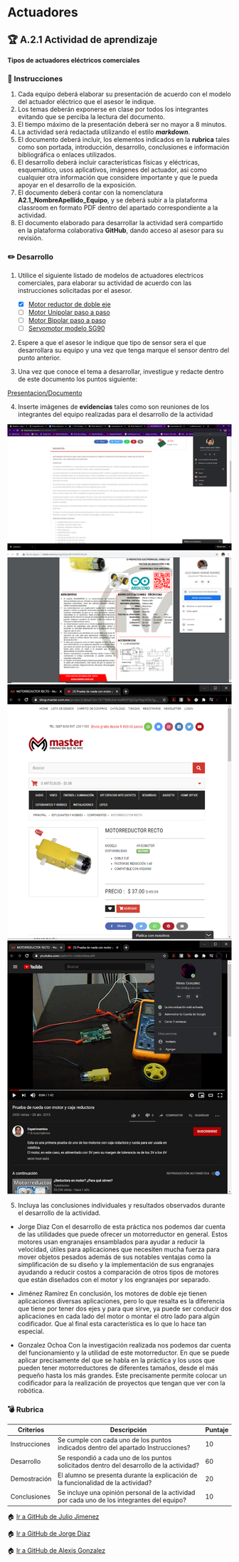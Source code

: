 # Actuadores

## :trophy: A.2.1 Actividad de aprendizaje

**Tipos de actuadores eléctricos comerciales**

### :blue_book: Instrucciones

1. Cada equipo deberá elaborar su presentación de acuerdo con el modelo del actuador eléctrico que el asesor le indique.
2. Los temas deberán exponerse en clase por todos los integrantes evitando que se perciba la lectura del documento.
3. El tiempo máximo de la presentación deberá ser no mayor a 8 minutos.
4. La actividad será redactada utilizando el estilo ***markdown***.
5. El documento deberá incluir, los elementos indicados en la **rubrica** tales como son portada, introducción, desarrollo, conclusiones e información bibliográfica o enlaces utilizados.
6. El desarrollo deberá incluir características físicas y eléctricas, esquemático, usos aplicativos,  imágenes del actuador, asi como cualquier otra información que considere importante y que le pueda apoyar en el desarrollo de la exposición.
7. El documento deberá contar con la nomenclatura **A2.1_NombreApellido_Equipo**, y se deberá subir a la plataforma classroom en formato PDF dentro del apartado correspondiente a la actividad.
8. El documento elaborado para desarrollar la actividad será compartido en la plataforma colaborativa **GitHub**, dando acceso al asesor para su revisión.

### :pencil2: Desarrollo

1. Utilice el siguiente listado de modelos de actuadores electricos comerciales, para elaborar su actividad de acuerdo con las instrucciones solicitadas por el asesor.

   - [x] [Motor reductor de doble eje](https://articulo.mercadolibre.com.mx/MLM-651722486-motor-reductor-de-doble-eje-recto-3-vcc-mot-120-_JM?quantity=1#position=3&type=item&tracking_id=36396cb4-7b75-41a3-97e3-a0c6af6709c3) 
   - [ ] [Motor Unipolar paso a paso](https://articulo.mercadolibre.com.mx/MLM-587352935-motor-a-pasos-pm55l-048-unipolar-75-por-paso-con-cables-_JM?quantity=1#position=3&type=item&tracking_id=1a7ba1b9-b483-4d15-889f-2b970c4779c2) 
   - [ ] [Motor Bipolar paso a paso](https://articulo.mercadolibre.com.mx/MLM-783827003-motores-a-pasos-nema-23-bipolar-13kg-minebea-japones-arduino-_JM?quantity=1#position=2&type=item&tracking_id=f05c36d1-e3e0-4d19-b76e-8bbd132124fd) 
   - [ ] [Servomotor modelo SG90](https://articulo.mercadolibre.com.mx/MLM-618694358-micro-servomotor-sg90-robotica-arduino-16-kg-servo-motor-_JM?quantity=1&variation=23651072471#position=1&type=item&tracking_id=4b156b79-3721-4fc1-9ef0-4f378d92e1ef)

2. Espere a que el asesor le indique que tipo de sensor sera el que desarrollara su equipo y una vez que tenga marque el sensor dentro del punto anterior.
3. Una vez que conoce el tema a desarrollar, investigue y redacte dentro de este documento los puntos siguiente:

[Presentacion/Documento](https://github.com/GlzAlexis/Sistemas_Programables/blob/master/Docs/A2.1_TheChallengers.pdf)

4. Inserte imágenes de **evidencias** tales como son reuniones  de los integrantes del equipo realizadas para el desarrollo de la actividad

![Imagen](../Img/A2.1_Evidencia_JorgeDiaz%20(1).png)
![Imagen](../Img/A2.1_evidenciaJulio.png)
![Imagen](../Img/A2.1EvidenciaAl.1.png)
![Imagen](../Img/A2.1EvidenciaAl.2.png)

5. Incluya las conclusiones individuales y resultados observados durante el desarrollo de la actividad.

- Jorge Diaz
Con el desarrollo de esta práctica nos podemos dar cuenta de las utilidades que puede ofrecer un motorreductor en general. Estos motores usan engranajes ensamblados para ayudar a reducir la velocidad, útiles para aplicaciones que necesiten mucha fuerza para mover objetos pesados además de sus notables ventajas como la simplificación de su diseño y la implementación de sus engranajes ayudando a reducir costos a comparación de otros tipos de motores que están diseñados con el motor y los engranajes por separado.

- Jiménez Ramírez 
En conclusión, los motores de doble eje tienen aplicaciones diversas aplicaciones, pero lo que resalta es la diferencia que tiene por tener dos ejes y para que sirve, ya puede ser conducir dos aplicaciones en cada lado del motor o montar el otro lado para algún codificador. Que al final esta característica es lo que lo hace tan especial.

- Gonzalez Ochoa
Con la investigación realizada nos podemos dar cuenta del funcionamiento y la utilidad de este motorreductor. En que se puede aplicar precisamente del que se habla en la práctica y los usos que pueden tener motorreductores de diferentes tamaños, desde el más pequeño hasta los más grandes. Este precisamente permite colocar un codificador para la realización de proyectos que tengan que ver con la robótica.

### :bomb: Rubrica

| Criterios     | Descripción                                                                                  | Puntaje |
| ------------- | -------------------------------------------------------------------------------------------- | ------- |
| Instrucciones | Se cumple con cada uno de los puntos indicados dentro del apartado Instrucciones?            | 10      |  | 5 |
| Desarrollo    | Se respondió a cada uno de los puntos solicitados dentro del desarrollo de la actividad?     | 60      |
| Demostración  | El alumno se presenta durante la explicación de la funcionalidad de la actividad?            | 20      |
| Conclusiones  | Se incluye una opinión personal de la actividad  por cada uno de los integrantes del equipo? | 10      |


:house: [Ir a GitHub de Julio Jimenez](https://github.com/JJimenez2117/SistemasProg/blob/master/README.md)
 
:house: [Ir a GitHub de Jorge Diaz](https://github.com/JDavidDiaz/Sistemas-Programables)
 
:house: [Ir a GitHub de Alexis Gonzalez](https://github.com/GlzAlexis/Sistemas_Programables)